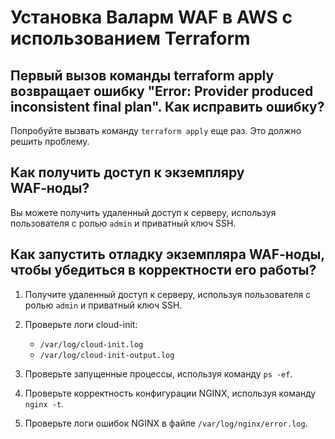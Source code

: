 # Установка Валарм WAF в AWS с использованием Terraform

## Первый вызов команды terraform apply возвращает ошибку "Error: Provider produced inconsistent final plan". Как исправить ошибку?

Попробуйте вызвать команду `terraform apply` еще раз. Это должно решить проблему.

## Как получить доступ к экземпляру WAF‑ноды?

Вы можете получить удаленный доступ к серверу, используя пользователя с ролью `admin` и приватный ключ SSH.

## Как запустить отладку экземпляра WAF‑ноды, чтобы убедиться в корректности его работы?

1. Получите удаленный доступ к серверу, используя пользователя с ролью `admin` и приватный ключ SSH.
2. Проверьте логи cloud-init:

    * `/var/log/cloud-init.log`
    * `/var/log/cloud-init-output.log`
3. Проверьте запущенные процессы, используя команду `ps -ef`.
4. Проверьте корректность конфигурации NGINX, используя команду `nginx -t`.
5. Проверьте логи ошибок NGINX в файле `/var/log/nginx/error.log`.
